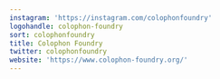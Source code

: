 ```yaml
---
instagram: 'https://instagram.com/colophonfoundry'
logohandle: colophon-foundry
sort: colophonfoundry
title: Colophon Foundry
twitter: colophonfoundry
website: 'https://www.colophon-foundry.org/'
---
```

